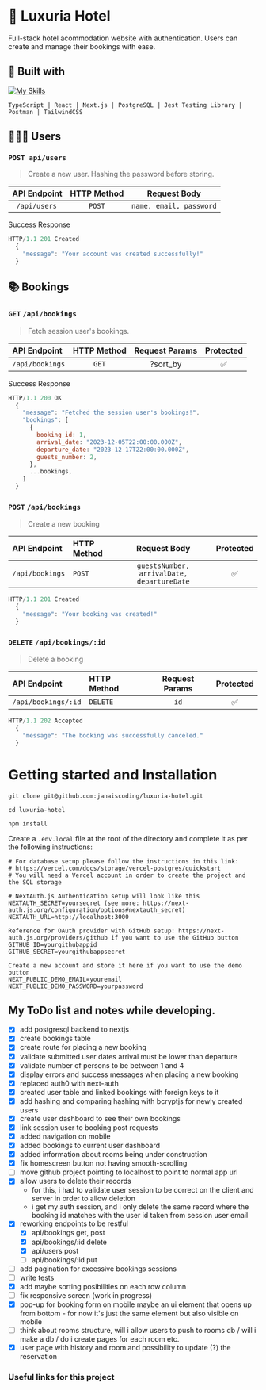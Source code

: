 # 🏨 Luxuria Hotel

Full-stack hotel acommodation website with authentication. Users can create and manage their bookings with ease.

## 🧰 Built with

[![My Skills](https://skillicons.dev/icons?i=ts,react,nextjs,postgres,jest,postman,tailwind)](https://skillicons.dev)

`TypeScript | React | Next.js | PostgreSQL | Jest Testing Library | Postman | TailwindCSS`

## 🧑‍🤝‍🧑 Users

### `POST api/users`

> Create a new user. Hashing the password before storing.

| API Endpoint  | HTTP Method |      Request Body       |
| :------------ | :---------: | :---------------------: |
| ` /api/users` |   `POST`    | `name, email, password` |

Success Response

```js
HTTP/1.1 201 Created
  {
    "message": "Your account was created successfully!"
  }
```

## 📚 Bookings

### `GET` `/api/bookings`

> Fetch session user's bookings.

| API Endpoint    | HTTP Method | Request Params | Protected |
| :-------------- | :---------: | :------------: | :-------: |
| `/api/bookings` |    `GET`    |    ?sort_by    |    ✅     |

Success Response

```js
HTTP/1.1 200 OK
  {
    "message": "Fetched the session user's bookings!",
    "bookings": [
      {
        booking_id: 1,
        arrival_date: "2023-12-05T22:00:00.000Z",
        departure_date: "2023-12-17T22:00:00.000Z",
        guests_number: 2,
      },
      ...bookings,
    ]
  }
```

### `POST` `/api/bookings`

> Create a new booking

| API Endpoint    | HTTP Method |                Request Body                | Protected |
| :-------------- | :---------- | :----------------------------------------: | :-------: |
| `/api/bookings` | `POST`      | `guestsNumber, arrivalDate, departureDate` |    ✅     |

```js
HTTP/1.1 201 Created
  {
    "message": "Your booking was created!"
  }
```

### `DELETE` `/api/bookings/:id`

> Delete a booking

| API Endpoint        | HTTP Method | Request Params | Protected |
| :------------------ | :---------- | :------------: | :-------: |
| `/api/bookings/:id` | `DELETE`    |      `id`      |    ✅     |

```js
HTTP/1.1 202 Accepted
  {
    "message": "The booking was successfully canceled."
  }
```

# Getting started and Installation

`git clone git@github.com:janaiscoding/luxuria-hotel.git`

`cd luxuria-hotel`

`npm install`

Create a `.env.local` file at the root of the directory and complete it as per the following instructions:

```
# For database setup please follow the instructions in this link:
# https://vercel.com/docs/storage/vercel-postgres/quickstart
# You will need a Vercel account in order to create the project and the SQL storage

# NextAuth.js Authentication setup will look like this
NEXTAUTH_SECRET=yoursecret (see more: https://next-auth.js.org/configuration/options#nextauth_secret)
NEXTAUTH_URL=http://localhost:3000

Reference for OAuth provider with GitHub setup: https://next-auth.js.org/providers/github if you want to use the GitHub button
GITHUB_ID=yourgithubappid
GITHUB_SECRET=yourgithubappsecret

Create a new account and store it here if you want to use the demo button
NEXT_PUBLIC_DEMO_EMAIL=youremail
NEXT_PUBLIC_DEMO_PASSWORD=yourpassword
```

## My ToDo list and notes while developing.

- [x] add postgresql backend to nextjs
- [x] create bookings table
- [x] create route for placing a new booking
- [x] validate submitted user dates arrival must be lower than departure
- [x] validate number of persons to be between 1 and 4
- [x] display errors and success messages when placing a new booking
- [x] replaced auth0 with next-auth
- [x] created user table and linked bookings with foreign keys to it
- [x] add hashing and comparing hashing with bcryptjs for newly created users
- [x] create user dashboard to see their own bookings
- [x] link session user to booking post requests
- [x] added navigation on mobile
- [x] added bookings to current user dashboard
- [x] added information about rooms being under construction
- [x] fix homescreen button not having smooth-scrolling
- [ ] move github project pointing to localhost to point to normal app url
- [x] allow users to delete their records
  - for this, i had to validate user session to be correct on the client and server in order to allow deletion
  - i get my auth session, and i only delete the same record where the booking id matches with the user id taken from session user email
- [x] reworking endpoints to be restful
  - [x] api/bookings get, post
  - [x] api/bookings/:id delete
  - [x] api/users post
  - [ ] api/bookings/:id put
- [ ] add pagination for excessive bookings sessions
- [ ] write tests
- [x] add maybe sorting posibilities on each row column
- [ ] fix responsive screen (work in progress)
- [x] pop-up for booking form on mobile maybe an ui element that opens up from bottom - for now it's just the same element but also visible on mobile
- [ ] think about rooms structure, will i allow users to push to rooms db / will i make a db / do i create pages for each room etc.
- [x] user page with history and room and possibility to update (?) the reservation

### Useful links for this project

